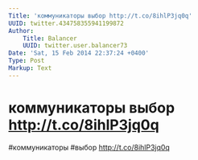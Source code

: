```yaml
---
Title: 'коммуникаторы выбор http://t.co/8ihlP3jq0q'
UUID: twitter.434758355941199872
Author:
    Title: Balancer
    UUID: twitter.user.balancer73
Date: 'Sat, 15 Feb 2014 22:37:24 +0400'
Type: Post
Markup: Text
---
```


# коммуникаторы выбор http://t.co/8ihlP3jq0q

#коммуникаторы #выбор http://t.co/8ihlP3jq0q